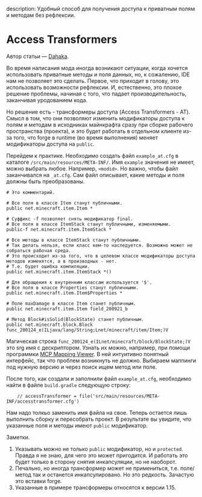 description: Удобный способ для получения доступа к приватным полям и методам без рефлексии.

# Access Transformers

Автор статьи — [Dahaka](https://forum.mcmodding.ru/members/dahaka.4288/).

Во время написания мода иногда возникают ситуации, когда хочется использовать приватные методы и поля данных, но, к сожалению, IDE нам не позволяет это сделать. Первое, что приходит в голову, это использовать возможности рефлексии. И, естественно, это плохое решение проблемы, начиная с того, что падает производительность, заканчивая уродованием кода. 

Но решение есть - трансформеры доступа (Access Transformers - AT). Смысл в том, что они позволяют изменить модификаторы доступа к полям и методам в исходниках майнкрафта сразу при сборке рабочего пространства (проекта), и это будет работать в отдельном клиенте из-за того, что forge в runtime (во время выполнения) меняет модификаторы доступа на `public`.

Перейдем к практике.
Необходимо создать файл `example_at.cfg` в каталоге `/src/main/resources/META-INF/`. Имя `example` значения не имеет, можно выбрать любое. Например, `<modid>`. Но важно, чтобы файл заканчивался на `_at.cfg`. Сам файл описывает, какие методы и поля должны быть преобразованы.
```
# Это комментарий.

# Все поля в классе Item станут публичными.
public net.minecraft.item.Item *

# Суффикс -f позволяет снять модификатор final.
# Все поля в классе ItemStack станут публичными, изменяемыми.
public-f net.minecraft.item.ItemStack *

# Все методы в классе ItemStack станут публичными.
# Так делать нельзя, если класс кем-то наследуется. Возможно может не собраться рабочая среда.
# Это происходит из-за того, что в целевом классе модификаторы доступа методов изменятся, а в производных - нет.
# Т.е. будет ошибка компиляции.
public net.minecraft.item.ItemStack *()

# Для обращения к внутренним классам используется '$'.
# Все поля в классе Properties станут публичными.
public net.minecraft.item.Item$Properties *

# Поле maxDamage в классе Item станет публичным.
public net.minecraft.item.Item field_200921_b

# Метод Block#isSolid(BlockState) станет публичным.
public net.minecraft.block.Block func_200124_e(ILjava/lang/String;Lnet/minecraft/item/Item;)V
```
Магическая строка `func_200124_e(ILnet/minecraft/block/BlockState;)V` это srg имя с дескриптором. Узнать их можно, например, при помощи программки [MCP Mapping Viewer](http://bspk.rs/MC/MCPMappingViewer/index.html). В ней интуитивно понятный интерфейс, так что проблем возникнуть не должно. Выбираем маппинги под нужную версию и через поиск ищем метод или поле.

После того, как создали и заполнили файл `example_at.cfg`, необходимо найти в файле `build.gradle` следующую строку:
```
    // accessTransformer = file('src/main/resources/META-INF/accesstransformer.cfg')
```
Нам надо толкьо заменить имя файла на свое. 
Теперь остается лишь выполнить сборку и пересобрать проект. В результате вы увидите, что указанные поля и методы имеют `public` модификатор.

Заметки.
1. Указывать можно не только `public` модификатор, но и `protected`. Правда я не знаю, для чего это может пригодится. И работать это будет только в сторону снятия инкапсуляции, но не наоборот.
2. Печально, но иногда трансформер может не примениться, т.е. поле/метод так и останется инкапсулировано. Но это редкость. Зачастую это вставки forge.
3. Указанные в примере трансформеры относятся к версии 1.15.
